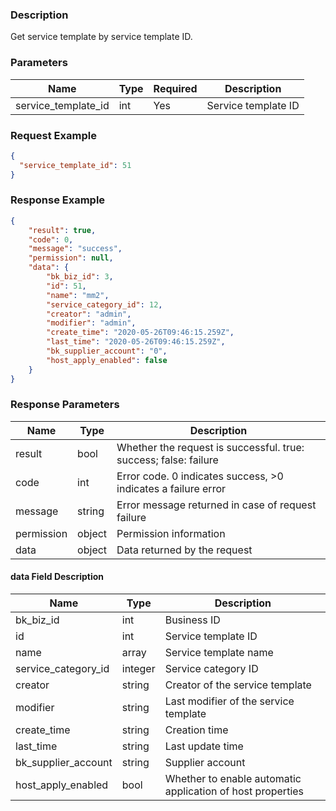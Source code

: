 ### Description

Get service template by service template ID.

### Parameters

| Name                | Type | Required | Description         |
|---------------------|------|----------|---------------------|
| service_template_id | int  | Yes      | Service template ID |

### Request Example

```json
{
  "service_template_id": 51
}
```

### Response Example

```json
{
    "result": true,
    "code": 0,
    "message": "success",
    "permission": null,
    "data": {
        "bk_biz_id": 3,
        "id": 51,
        "name": "mm2",
        "service_category_id": 12,
        "creator": "admin",
        "modifier": "admin",
        "create_time": "2020-05-26T09:46:15.259Z",
        "last_time": "2020-05-26T09:46:15.259Z",
        "bk_supplier_account": "0",
        "host_apply_enabled": false
    }
}
```

### Response Parameters

| Name       | Type   | Description                                                      |
|------------|--------|------------------------------------------------------------------|
| result     | bool   | Whether the request is successful. true: success; false: failure |
| code       | int    | Error code. 0 indicates success, >0 indicates a failure error    |
| message    | string | Error message returned in case of request failure                |
| permission | object | Permission information                                           |
| data       | object | Data returned by the request                                     |

#### data Field Description

| Name                | Type    | Description                                                |
|---------------------|---------|------------------------------------------------------------|
| bk_biz_id           | int     | Business ID                                                |
| id                  | int     | Service template ID                                        |
| name                | array   | Service template name                                      |
| service_category_id | integer | Service category ID                                        |
| creator             | string  | Creator of the service template                            |
| modifier            | string  | Last modifier of the service template                      |
| create_time         | string  | Creation time                                              |
| last_time           | string  | Last update time                                           |
| bk_supplier_account | string  | Supplier account                                           |
| host_apply_enabled  | bool    | Whether to enable automatic application of host properties |
